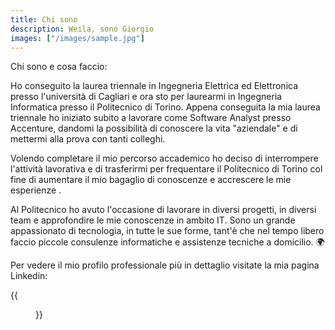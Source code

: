 ```yaml
---
title: Chi sono
description: Weila, sono Giorgio
images: ["/images/sample.jpg"]
---
```



Chi sono e cosa faccio:

Ho conseguito la laurea triennale in Ingegneria Elettrica ed Elettronica presso l'università di Cagliari e ora sto per laurearmi in Ingegneria Informatica presso il Politecnico di Torino. Appena conseguita la mia laurea triennale ho iniziato subito a lavorare come Software Analyst presso Accenture, dandomi la possibilità di conoscere la vita "aziendale" e di mettermi alla prova con tanti colleghi.

Volendo completare il mio percorso accademico ho deciso di interrompere l'attività lavorativa e di trasferirmi per frequentare il Politecnico di Torino col fine di aumentare il mio bagaglio di conoscenze e accrescere le mie esperienze .

Al Politecnico ho avuto l'occasione di lavorare in diversi progetti, in diversi team e approfondire le mie conoscenze in ambito IT. Sono un grande appassionato di tecnologia, in tutte le sue forme, tant'è che nel tempo libero faccio piccole consulenze informatiche e assistenze tecniche a domicilio. :earth_africa:


Per vedere il mio profilo professionale più in dettaglio visitate la mia pagina Linkedin:

{{<figure src="/images/pagina_iniziale_linkedin.png" caption="Profilo Linkedin" >}}
